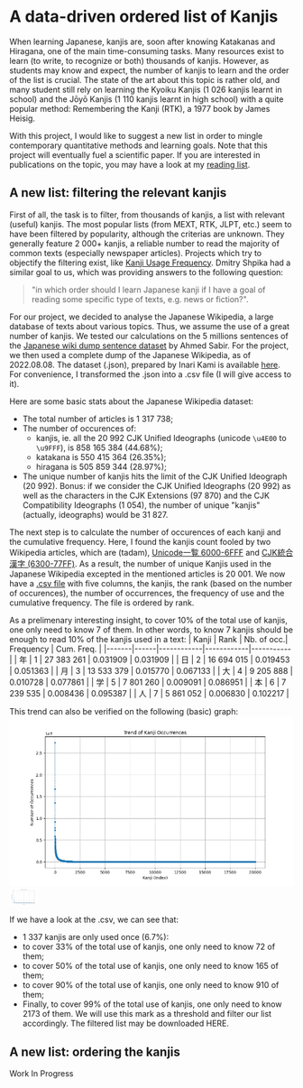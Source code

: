 # A data-driven ordered list of Kanjis

When learning Japanese, kanjis are, soon after knowing Katakanas and Hiragana, one of the main time-consuming tasks. Many resources exist to learn (to write, to recognize or both) thousands of kanjis. However, as students may know and expect, the number of kanjis to learn and the order of the list is crucial. The state of the art about this topic is rather old, and many student still rely on learning the Kyoiku Kanjis (1 026 kanjis learnt in school) and the Jōyō Kanjis (1 110 kanjis learnt in high school) with a quite popular method: Remembering the Kanji (RTK), a 1977 book by James Heisig.

With this project, I would like to suggest a new list in order to mingle contemporary quantitative methods and learning goals. Note that this project will eventually fuel a scientific paper. If you are interested in publications on the topic, you may have a look at my [reading list](https://paperpile.com/shared/K-Kanji-f_misjmpWDUatUprdI4VzbQ).

## A new list: filtering the relevant kanjis

First of all, the task is to filter, from thousands of kanjis, a list with relevant (useful) kanjis. The most popular lists (from MEXT, RTK, JLPT, etc.) seem to have been filtered by popularity, although the criterias are unknown. They generally feature 2 000+ kanjis, a reliable number to read the majority of common texts (especially newspaper articles). Projects which try to objectify the filtering exist, like [Kanji Usage Frequency](https://scriptin.github.io/kanji-frequency/). Dmitry Shpika had a similar goal to us, which was providing answers to the following question: 
> "in which order should I learn Japanese kanji if I have a goal of reading some specific type of texts, e.g. news or fiction?".

For our project, we decided to analyse the Japanese Wikipedia, a large database of texts about various topics. Thus, we assume the use of a great number of kanjis. We tested our calculations on the 5 millions sentences of the [Japanese wiki dump sentence dataset](https://huggingface.co/datasets/AhmedSSabir/Japanese-wiki-dump-sentence-dataset) by Ahmed Sabir. For the project, we then used a complete dump of the Japanese Wikipedia, as of 2022.08.08. The dataset (.json), prepared by Inari Kami is available [here](https://huggingface.co/datasets/inarikami/wikipedia-japanese). For convenience, I transformed the .json into a .csv file (I will give access to it). 

Here are some basic stats about the Japanese Wikipedia dataset: 
- The total number of articles is 1 317 738;
- The number of occurences of:
  - kanjis, ie. all the 20 992 CJK Unified Ideographs (unicode `\u4E00` to `\u9FFF`), is 858 165 384 (44.68%);
  - katakana is 550 415 364 (26.35%);
  - hiragana is 505 859 344 (28.97%);
- The unique number of kanjis hits the limit of the CJK Unified Ideograph (20 992). 
Bonus: if we consider the CJK Unified Ideographs (20 992) as well as the characters in the CJK Extensions (97 870) and the CJK Compatibility Ideographs (1 054), the number of unique "kanjis" (actually, ideographs) would be 31 827.

The next step is to calculate the number of occurences of each kanji and the cumulative frequency. Here, I found the kanjis count fooled by two Wikipedia articles, which are (tadam), [Unicode一覧 6000-6FFF](https://ja.wikipedia.org/wiki/Unicode%E4%B8%80%E8%A6%A7_6000-6FFF) and [CJK統合漢字 (6300-77FF)](https://ja.wikipedia.org/wiki/CJK%E7%B5%B1%E5%90%88%E6%BC%A2%E5%AD%97_(6300-77FF)). As a result, the number of unique Kanjis used in the Japanese Wikipedia excepted in the mentioned articles is 20 001. We now have a [.csv file](https://github.com/jeremiepoiroux/kanji-list/blob/main/japanese_wikipedia_2022_kanjis_count.csv) with five columns, the kanjis, the rank (based on the number of occurences), the number of occurrences, the frequency of use and the cumulative frequency. The file is ordered by rank.

As a prelimenary interesting insight, to cover 10% of the total use of kanjis, one only need to know 7 of them. In other words, to know 7 kanjis should be enough to read 10% of the kanjis used in a text:
| Kanji | Rank | Nb. of occ.| Frequency | Cum. Freq. |
|-------|------|------------|------------|-----------|
| 年    | 1    | 27 383 261 | 0.031909   | 0.031909  |
| 日    | 2    | 16 694 015 | 0.019453   | 0.051363  |
| 月    | 3    | 13 533 379 | 0.015770   | 0.067133  |
| 大    | 4    | 9 205 888  | 0.010728   | 0.077861  |
| 学    | 5    | 7 801 260  | 0.009091   | 0.086951  |
| 本    | 6    | 7 239 535  | 0.008436   | 0.095387  |
| 人    | 7    | 5 861 052  | 0.006830   | 0.102217  |

This trend can also be verified on the following (basic) graph:
![Kanji Occurrences Trend](https://github.com/jeremiepoiroux/kanji-list/blob/main/kanji_trend.png)
<img src="https://github.com/jeremiepoiroux/kanji-list/blob/main/kanji_trend.png" alt="Kanji Occurrences Trend" width="50">

If we have a look at the .csv, we can see that:
- 1 337 kanjis are only used once (6.7%):
- to cover 33% of the total use of kanjis, one only need to know 72 of them;
- to cover 50% of the total use of kanjis, one only need to know 165 of them;
- to cover 90% of the total use of kanjis, one only need to know 910 of them;
- Finally, to cover 99% of the total use of kanjis, one only need to know 2173 of them.
We will use this mark as a threshold and filter our list accordingly. The filtered list may be downloaded HERE.

## A new list: ordering the kanjis

Work In Progress
